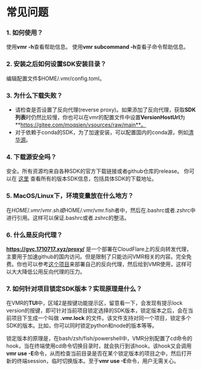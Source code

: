 # 常见问题

### 1. 如何使用？

使用**vmr -h**查看帮助信息。
使用**vmr subcommand -h**查看子命令帮助信息。

### 2. 安装之后如何设置SDK安装目录？

编辑配置文件$HOME/.vmr/config.toml。

### 3. 为什么下载失败？

- 请检查是否设置了反向代理(reverse proxy)。如果添加了反向代理，获取**SDK列表**时仍然比较慢，你也可以在vmr的配置文件中设置**VersionHostUrl**为**https://gitee.com/moqsien/vsources/raw/main**。
- 对于依赖于conda的SDK，为了加速安装，可以配置国内的conda源，例如[清华源](https://mirror.tuna.tsinghua.edu.cn/help/anaconda/?eqid=b45767b90013072c00000005649051db)。

### 4. 下载源安全吗？

安全。所有资源均来自各种SDK的官方下载链接或者github仓库的release。
你可以在 [这里](https://github.com/gvcgo/vsources) 查看所有的版本SDK信息，包括具体SDK的下载地址。

### 5. MacOS/Linux下，环境变量放在什么地方？

在$HOME/.vmr/vmr.sh或$HOME/.vmr/vmr.fish者中，然后在.bashrc或者.zshrc中进行引用。这样可以保证.bashrc或者.zshrc的整洁。

### 6. 什么是反向代理？

**https://gvc.1710717.xyz/proxy/** 是一个部署在CloudFlare上的反向转发代理，主要用于加速github的国内访问。但是限制了只能访问VMR相关的内容。完全免费。你也可以参考[这个项目](https://github.com/gaboolic/cloudflare-reverse-proxy)来部署自己的反向代理，然后给到VMR使用，这样可以大大降低公用反向代理的压力。

### 7. 如何针对项目锁定SDK版本？实现原理是什么？

在VMR的**TUI**中，区域2是按键功能提示区，留意看一下，会发现有提示lock version的按键，即可针对当前项目锁定选择的SDK版本，锁定版本之后，会在当前项目下生成一个叫做 **.vmr.lock** 的文件。该文件支持对同一个项目，锁定多个SDK的版本。比如，你可以同时锁定python和node的版本等等。

锁定版本的原理是，在bash/zsh/fish/powershell中，VMR分别配置了cd命令的hook，当在终端使用cd命令切换目录时，就会执行到该hook，该hook又会调用**vmr use -E**命令，从而检查当前目录是否在某个锁定版本的项目之中，然后打开新的终端session，临时切换版本。至于**vmr use -E**命令，用户无需关心。
